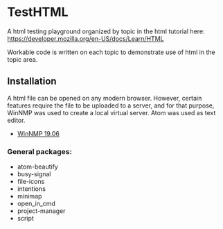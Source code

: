 # TestHTML

A html testing playground organized by topic in the html tutorial here: https://developer.mozilla.org/en-US/docs/Learn/HTML

Workable code is written on each topic to demonstrate use of html in the topic area.

## Installation

A html file can be opened on any modern browser. However, certain features require the file to be uploaded to a server, and for that purpose, WinNMP was used to create a local virtual server. Atom was used as text editor.

* [WinNMP 19.06](https://winnmp.wtriple.com/)

### General packages:

* atom-beautify
* busy-signal
* file-icons
* intentions
* minimap
* open_in_cmd
* project-manager
* script
